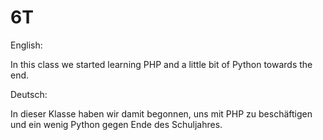 # 6T

English:

In this class we started learning PHP and a little bit of Python towards the end.

Deutsch:

In dieser Klasse haben wir damit begonnen, uns mit PHP zu beschäftigen und ein wenig Python gegen Ende des Schuljahres.
